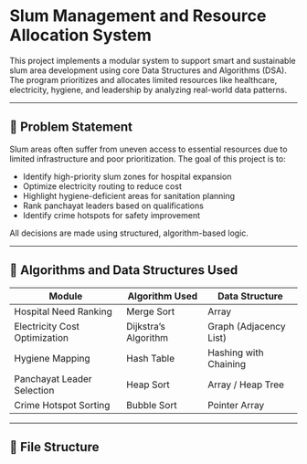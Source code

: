 # Slum Management and Resource Allocation System

This project implements a modular system to support smart and sustainable slum area development using core Data Structures and Algorithms (DSA). The program prioritizes and allocates limited resources like healthcare, electricity, hygiene, and leadership by analyzing real-world data patterns.

---

## 🧩 Problem Statement

Slum areas often suffer from uneven access to essential resources due to limited infrastructure and poor prioritization. The goal of this project is to:

- Identify high-priority slum zones for hospital expansion
- Optimize electricity routing to reduce cost
- Highlight hygiene-deficient areas for sanitation planning
- Rank panchayat leaders based on qualifications
- Identify crime hotspots for safety improvement

All decisions are made using structured, algorithm-based logic.

---

## 🧠 Algorithms and Data Structures Used

| Module                            | Algorithm Used        | Data Structure         |
|----------------------------------|------------------------|------------------------|
| Hospital Need Ranking            | Merge Sort             | Array                  |
| Electricity Cost Optimization    | Dijkstra’s Algorithm   | Graph (Adjacency List) |
| Hygiene Mapping                  | Hash Table             | Hashing with Chaining  |
| Panchayat Leader Selection       | Heap Sort              | Array / Heap Tree      |
| Crime Hotspot Sorting            | Bubble Sort            | Pointer Array          |

---

## 📂 File Structure

